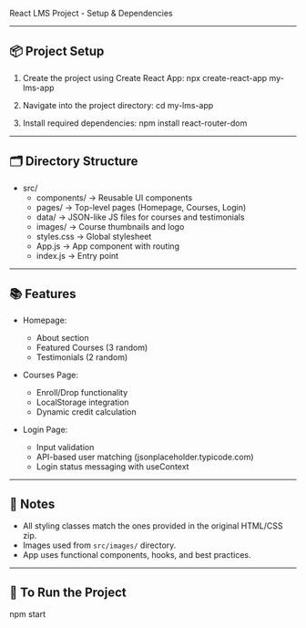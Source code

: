 React LMS Project - Setup & Dependencies

----------------------------------------
📦 Project Setup
----------------------------------------
1. Create the project using Create React App:
   npx create-react-app my-lms-app

2. Navigate into the project directory:
   cd my-lms-app

3. Install required dependencies:
   npm install react-router-dom

----------------------------------------
🗂 Directory Structure
----------------------------------------
- src/
  - components/        → Reusable UI components
  - pages/             → Top-level pages (Homepage, Courses, Login)
  - data/              → JSON-like JS files for courses and testimonials
  - images/            → Course thumbnails and logo
  - styles.css         → Global stylesheet
  - App.js             → App component with routing
  - index.js           → Entry point

----------------------------------------
📚 Features
----------------------------------------
- Homepage:
  - About section
  - Featured Courses (3 random)
  - Testimonials (2 random)

- Courses Page:
  - Enroll/Drop functionality
  - LocalStorage integration
  - Dynamic credit calculation

- Login Page:
  - Input validation
  - API-based user matching (jsonplaceholder.typicode.com)
  - Login status messaging with useContext

----------------------------------------
🔧 Notes
----------------------------------------
- All styling classes match the ones provided in the original HTML/CSS zip.
- Images used from `src/images/` directory.
- App uses functional components, hooks, and best practices.

----------------------------------------
🚀 To Run the Project
----------------------------------------
npm start

